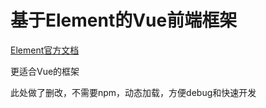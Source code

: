 # 基于Element的Vue前端框架

[Element官方文档](https://element.eleme.cn/#/zh-CN/component/icon)

更适合Vue的框架

此处做了删改，不需要npm，动态加载，方便debug和快速开发

